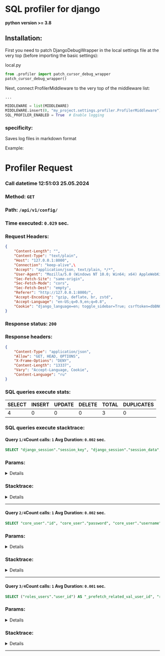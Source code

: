 # SQL profiler for django

__python version >= 3.8__

## Installation:
First you need to patch DjangoDebugWrapper
in the local settings file at the very top (before importing the basic settings):

local.py
```python
from .profiler import patch_cursor_debug_wrapper
patch_cursor_debug_wrapper()

```
Next, connect ProfilerMiddleware to the very top of the middleware list:
```python
...

MIDDLEWARE = list(MIDDLEWARE)
MIDDLEWARE.insert(0, "my_project.settings.profiler.ProfilerMiddleware")
SQL_PROFILER_ENABLED = True  # Enable logging

```


### specificity:
Saves log files in markdown format

Example:

# Profiler Request

### Call datetime 12:51:03 25.05.2024

### Method: `GET`

### Path: `/api/v1/config/`

### Time executed: `0.029` sec.

### Request Headers: 

```json
{
    "Content-Length": "",
    "Content-Type": "text/plain",
    "Host": "127.0.0.1:8000",
    "Connection": "keep-alive",\
    "Accept": "application/json, text/plain, */*",
    "User-Agent": "Mozilla/5.0 (Windows NT 10.0; Win64; x64) AppleWebKit/537.36 (KHTML, like Gecko) Chrome/125.0.0.0 Safari/537.36",7
    "Sec-Fetch-Site": "same-origin",
    "Sec-Fetch-Mode": "cors",
    "Sec-Fetch-Dest": "empty",
    "Referer": "http://127.0.0.1:8000/",
    "Accept-Encoding": "gzip, deflate, br, zstd",
    "Accept-Language": "en-US;q=0.9,en;q=0.8",
    "Cookie": "django_language=en; toggle_sidebar=True; csrftoken=dbBNOQJGAc0hqG3H3HJdrBLG4IKmX2qQSagD3P3DyO523t9pFYqB1njumgCWfDyh; sessionid=nskd7n8ni0rmtptp2ro1yj8mwn13m301"
}
```

### Response status: `200`

### Response headers: 

```json
{
    "Content-Type": "application/json",
    "Allow": "GET, HEAD, OPTIONS",
    "X-Frame-Options": "DENY",
    "Content-Length": "13337",
    "Vary": "Accept-Language, Cookie",
    "Content-Language": "ru"
}
```

### SQL queries execute stats:

| SELECT | INSERT | UPDATE | DELETE | TOTAL | DUPLICATES |
|--------|--------|--------|--------|-------|------------|
| 4      | 0      | 0      | 0      | 3     | 0          |

### SQL queries execute stacktrace:

#### Query `1/4`Count calls: `1` Avg Duration: `0.002` sec.

```sql
SELECT "django_session"."session_key", "django_session"."session_data", "django_session"."expire_date" FROM "django_session" WHERE ("django_session"."expire_date" > %s AND "django_session"."session_key" = %s) LIMIT 21
```

### Params:

<details>

```json
[
    "2024-05-25T12:51:03.433",
    "nskd7n8ni0rmtptp2ro1yj8mwn13m301"
]
```

</details>

### Stacktrace:

<details>

### call count: `1`

<details>

```python
/my_project/core/middleware.py:291 process_request
/my_project/core/middleware.py:284 can
```

</details>

</details>

---

#### Query `2/4`Count calls: `1` Avg Duration: `0.002` sec.

```sql
SELECT "core_user"."id", "core_user"."password", "core_user"."username", "core_user"."first_name", "core_user"."last_name", "core_user"."middle_name", "core_user"."email", "core_user"."email_confirmed", "core_user"."is_staff", "core_user"."is_active", "core_user"."date_joined", "core_user"."updated_at", "core_user"."verified", "core_user"."time_zone_id", "core_user"."blitz_id", "core_user"."lft", "core_user"."rght", "core_user"."tree_id", "core_user"."level", "core_timezone"."id", "core_timezone"."timezone_code", "core_timezone"."timezone_rule", "core_timezone"."timezone_summertime", "core_timezone"."timezone_shift" FROM "core_user" LEFT OUTER JOIN "core_timezone" ON ("core_user"."time_zone_id" = "core_timezone"."id") WHERE "core_user"."id" = %s LIMIT 21
```

### Params:

<details>

```json
[
    383
]
```

</details>

### Stacktrace:

<details>

### call count: `1`

<details>

```python
/my_project/core/middleware.py:291 process_request
/my_project/core/middleware.py:284 can
```

</details>

</details>

---

#### Query `3/4`Count calls: `1` Avg Duration: `0.001` sec.

```sql
SELECT ("roles_users"."user_id") AS "_prefetch_related_val_user_id", "roles"."id", "roles."name", "roles"."code", "roles"."all_groups", "roles"."all_companies", "roles"."parent_id", "roles"."managed_by_external" FROM "roles" INNER JOIN "roles_users" ON ("roles"."id" = "roles_users"."rolesrm_id") WHERE "roles_users"."user_id" IN (%s)
```

### Params:

<details>

```json
[
    383
]
```

</details>

### Stacktrace:

<details>

### call count: `1`

<details>

```python
/my_project/core/middleware.py:291 process_request
/my_project/core/middleware.py:284 can
```

</details>

</details>

---
